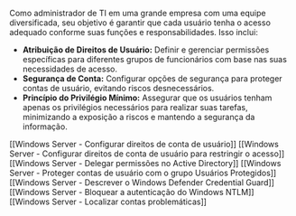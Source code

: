 Como administrador de TI em uma grande empresa com uma equipe diversificada, seu objetivo é garantir que cada usuário tenha o acesso adequado conforme suas funções e responsabilidades. Isso inclui:
- **Atribuição de Direitos de Usuário:** Definir e gerenciar permissões específicas para diferentes grupos de funcionários com base nas suas necessidades de acesso.
- **Segurança de Conta:** Configurar opções de segurança para proteger contas de usuário, evitando riscos desnecessários.
- **Princípio do Privilégio Mínimo:** Assegurar que os usuários tenham apenas os privilégios necessários para realizar suas tarefas, minimizando a exposição a riscos e mantendo a segurança da informação.

[[Windows Server - Configurar direitos de conta de usuário]]
[[Windows Server - Configurar direitos de conta de usuário para restringir o acesso]]
[[Windows Server - Delegar permissões no Active Directory]]
[[Windows Server - Proteger contas de usuário com o grupo Usuários Protegidos]]
[[Windows Server - Descrever o Windows Defender Credential Guard]]
[[Windows Server - Bloquear a autenticação do Windows NTLM]]
[[Windows Server - Localizar contas problemáticas]]